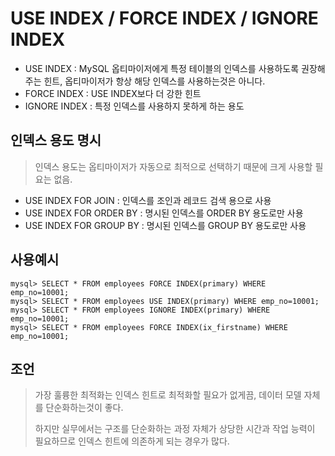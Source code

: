 # USE INDEX / FORCE INDEX / IGNORE INDEX

- USE INDEX : MySQL 옵티마이저에게 특정 테이블의 인덱스를 사용하도록 권장해주는 힌트, 옵티마이저가 항상 해당 인덱스를 사용하는것은 아니다.
- FORCE INDEX : USE INDEX보다 더 강한 힌트
- IGNORE INDEX : 특정 인덱스를 사용하지 못하게 하는 용도

## 인덱스 용도 명시

> 인덱스 용도는 옵티마이저가 자동으로 최적으로 선택하기 때문에 크게 사용할 필요는 없음.

- USE INDEX FOR JOIN : 인덱스를 조인과 레코드 검색 용으로 사용
- USE INDEX FOR ORDER BY : 명시된 인덱스를 ORDER BY 용도로만 사용
- USE INDEX FOR GROUP BY : 명시된 인덱스를 GROUP BY 용도로만 사용



## 사용예시

```mysql
mysql> SELECT * FROM employees FORCE INDEX(primary) WHERE emp_no=10001;
mysql> SELECT * FROM employees USE INDEX(primary) WHERE emp_no=10001;
mysql> SELECT * FROM employees IGNORE INDEX(primary) WHERE emp_no=10001;
mysql> SELECT * FROM employees FORCE INDEX(ix_firstname) WHERE emp_no=10001;
```

## 조언

>가장 훌륭한 최적화는 인덱스 힌트로 최적화할 필요가 없게끔, 데이터 모델 자체를 단순화하는것이 좋다.
>
>하지만 실무에서는 구조를 단순화하는 과정 자체가 상당한 시간과 작업 능력이 필요하므로 인덱스 힌트에 의존하게 되는 경우가 많다.